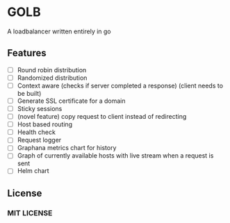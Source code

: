# GOLB

A loadbalancer written entirely in go

## Features

- [ ] Round robin distribution
- [ ] Randomized distribution
- [ ] Context aware (checks if server completed a response) (client needs to be built)
- [ ] Generate SSL certificate for a domain
- [ ] Sticky sessions
- [ ] (novel feature) copy request to client instead of redirecting
- [ ] Host based routing
- [ ] Health check
- [ ] Request logger
- [ ] Graphana metrics chart for history
- [ ] Graph of currently available hosts with live stream when a request is sent
- [ ] Helm chart

## License

### MIT LICENSE

